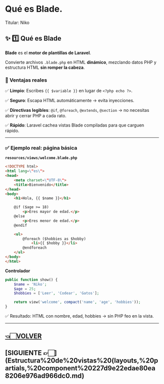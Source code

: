# Qué es Blade.

Titular: Niko

## ✨ **1️⃣ Qué es Blade**

**Blade** es el **motor de plantillas de Laravel**.

Convierte archivos `.blade.php` en HTML **dinámico**, mezclando datos PHP y estructura HTML **sin romper la cabeza**.

### 📌 **Ventajas reales**

✅ **Limpio**: Escribes `{{ $variable }}` en lugar de `<?php echo ?>`.

✅ **Seguro**: Escapa HTML automáticamente → evita inyecciones.

✅ **Directivas legibles**: `@if`, `@foreach`, `@extends`, `@section` → no necesitas abrir y cerrar PHP a cada rato.

✅ **Rápido**: Laravel cachea vistas Blade compiladas para que carguen rápido.

---

### ✅ **Ejemplo real: página básica**

**`resources/views/welcome.blade.php`**

```html
<!DOCTYPE html>
<html lang=\"es\">
<head>
    <meta charset=\"UTF-8\">
    <title>Bienvenido</title>
</head>
<body>
    <h1>Hola, {{ $name }}</h1>

    @if ($age >= 18)
        <p>Eres mayor de edad.</p>
    @else
        <p>Eres menor de edad.</p>
    @endif

    <ul>
        @foreach ($hobbies as $hobby)
            <li>{{ $hobby }}</li>
        @endforeach
    </ul>
</body>
</html>

```

**Controlador**

```php
public function show() {
    $name = 'Niko';
    $age = 25;
    $hobbies = ['Leer', 'Codear', 'Gatos'];

    return view('welcome', compact('name', 'age', 'hobbies'));
}

```

✅ Resultado: HTML con nombre, edad, hobbies → sin PHP feo en la vista.

---

## [👈🏻VOLVER](Laravel%20index.md)

## [SIGUIENTE 👉🏻](Estructura%20de%20vistas%20(layouts,%20partials,%20component%20227d9e22edae80ea8206e976ad966dc0.md)